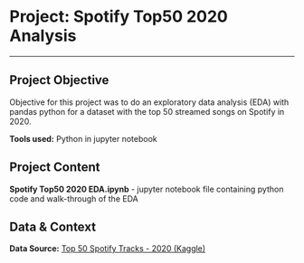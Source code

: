# Project: Spotify Top50 2020 Analysis

--------------------------------------------
## Project Objective

Objective for this project was to do an exploratory data analysis (EDA) with pandas python for a dataset with the top 50 streamed songs on Spotify in 2020. 

**Tools used:**
Python in jupyter notebook

## Project Content

**Spotify Top50 2020 EDA.ipynb** - jupyter notebook file containing python code and walk-through of the EDA

## Data & Context

**Data Source:** [Top 50 Spotify Tracks - 2020 (Kaggle)](https://www.kaggle.com/datasets/atillacolak/top-50-spotify-tracks-2020)
